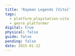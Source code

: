 ```yaml
---
title: 'Rayman Legends [Vita]'
tags:
  - platform_playstation-vita
  - genre_platformer
digital: true
physical: false
guide: false
pending: false
date: 2015-01-22
---
```

